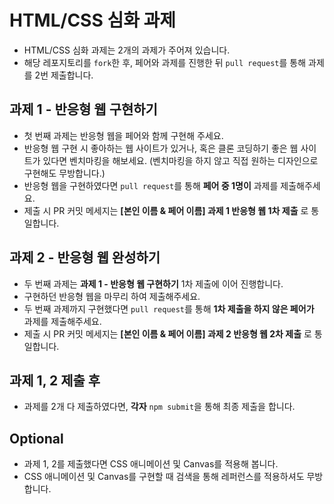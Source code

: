 # HTML/CSS 심화 과제
- HTML/CSS 심화 과제는 2개의 과제가 주어져 있습니다.
- 해당 레포지토리를 `fork`한 후, 페어와 과제를 진행한 뒤 `pull request`를 통해 과제를 2번 제출합니다.

## 과제 1 - 반응형 웹 구현하기
- 첫 번째 과제는 반응형 웹을 페어와 함께 구현해 주세요.
- 반응형 웹 구현 시 좋아하는 웹 사이트가 있거나, 혹은 클론 코딩하기 좋은 웹 사이트가 있다면 벤치마킹을 해보세요. (벤치마킹을 하지 않고 직접 원하는 디자인으로 구현해도 무방합니다.)
- 반응형 웹을 구현하였다면 `pull request`를 통해 **페어 중 1명이** 과제를 제출해주세요.
- 제출 시 PR 커밋 메세지는 **[본인 이름 & 페어 이름] 과제 1 반응형 웹 1차 제출** 로 통일합니다.

## 과제 2 - 반응형 웹 완성하기
- 두 번째 과제는 **과제 1 - 반응형 웹 구현하기** 1차 제출에 이어 진행합니다.
- 구현하던 반응형 웹을 마무리 하여 제출해주세요.
- 두 번째 과제까지 구현했다면 `pull request`를 통해 **1차 제출을 하지 않은 페어가** 과제를 제출해주세요.
- 제출 시 PR 커밋 메세지는 **[본인 이름 & 페어 이름] 과제 2 반응형 웹 2차 제출** 로 통일합니다.

## 과제 1, 2 제출 후
- 과제를 2개 다 제출하였다면, **각자** `npm submit`을 통해 최종 제출을 합니다.

## Optional
- 과제 1, 2를 제출했다면 CSS 애니메이션 및 Canvas를 적용해 봅니다.
- CSS 애니메이션 및 Canvas를 구현할 때 검색을 통해 레퍼런스를 적용하셔도 무방합니다.
